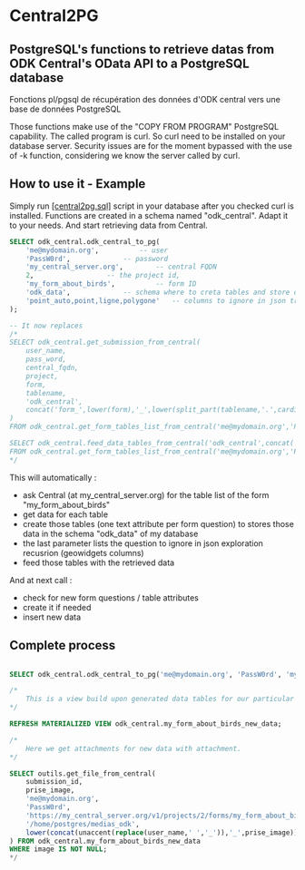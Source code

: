 # Central2PG
## PostgreSQL's functions to retrieve datas from ODK Central's OData API to a PostgreSQL database 

Fonctions pl/pgsql de récupération des données d'ODK central vers une base de données PostgreSQL

Those functions make use of the "COPY FROM PROGRAM" PostgreSQL capability. The called program is curl. So curl need to be installed on your database server.
Security issues are for the moment bypassed with the use of -k function, considering we know the server called by curl.

## How to use it - Example

Simply run [[central2pg.sql]](https://github.com/mathieubossaert/central2pg/blob/master/central2pg.sql) script in your database after you checked curl is installed.
Functions are created in a schema named "odk_central". Adapt it to your needs.
And start retrieving data from Central.

```sql
SELECT odk_central.odk_central_to_pg(
	'me@mydomain.org',			-- user
	'PassW0rd',				-- password
	'my_central_server.org',		-- central FQDN
	2, 					-- the project id, 
	'my_form_about_birds',			-- form ID
	'odk_data',				-- schema where to creta tables and store data
	'point_auto,point,ligne,polygone'	-- columns to ignore in json transformation to database attributes (geojson fields of GeoWidgets)
);

-- It now replaces
/*
SELECT odk_central.get_submission_from_central(
	user_name,
	pass_word,
	central_fqdn,
	project,
	form,
	tablename,
	'odk_central',
	concat('form_',lower(form),'_',lower(split_part(tablename,'.',cardinality(regexp_split_to_array(tablename,'\.')))))
)
FROM odk_central.get_form_tables_list_from_central('me@mydomain.org','PassW0rd','my_central_server.org',	2,'my_form_about_birds');

SELECT odk_central.feed_data_tables_from_central('odk_central',concat('form_',lower(form),'_',lower(split_part(tablename,'.',cardinality(regexp_split_to_array(tablename,'\.'))))))
FROM odk_central.get_form_tables_list_from_central('me@mydomain.org','PassW0rd','my_central_server.org',	2,'my_form_about_birds');
*/

```

This will automatically : 
* ask Central (at my_central_server.org) for the table list of the form "my_form_about_birds"
* get data for each table
* create those tables (one text attribute per form question) to stores those data in the schema "odk_data" of my database
* the last parameter lists the question to ignore in json exploration recusrion (geowidgets columns)
* feed those tables with the retrieved data

And at next call : 
* check for new form questions / table attributes
* create it if needed
* insert new data

## Complete process
```sql

SELECT odk_central.odk_central_to_pg('me@mydomain.org', 'PassW0rd', 'my_central_server.org', 2, 'my_form_about_birds', 'odk_data');

/* 
	This is a view build upon generated data tables for our particular needs. It shows only new data (wich are not already in our internal database)
*/

REFRESH MATERIALIZED VIEW odk_central.my_form_about_birds_new_data;

/* 	
	Here we get attachments for new data with attachment.
*/

SELECT outils.get_file_from_central(
	submission_id,
	prise_image,
	'me@mydomain.org',
	'PassW0rd',
	'https://my_central_server.org/v1/projects/2/forms/my_form_about_birds/Submissions',
	'/home/postgres/medias_odk',
	lower(concat(unaccent(replace(user_name,' ','_')),'_',prise_image))
) FROM odk_central.my_form_about_birds_new_data
WHERE image IS NOT NULL;
*/
```



